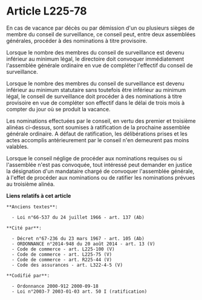 # Article L225-78

En cas de vacance par décès ou par démission d'un ou plusieurs sièges de membre du conseil de surveillance, ce conseil peut,
entre deux assemblées générales, procéder à des nominations à titre provisoire.

Lorsque le nombre des membres du conseil de surveillance est devenu inférieur au minimum légal, le directoire doit convoquer
immédiatement l'assemblée générale ordinaire en vue de compléter l'effectif du conseil de surveillance.

Lorsque le nombre des membres du conseil de surveillance est devenu inférieur au minimum statutaire sans toutefois être
inférieur au minimum légal, le conseil de surveillance doit procéder à des nominations à titre provisoire en vue de compléter
son effectif dans le délai de trois mois à compter du jour où se produit la vacance.

Les nominations effectuées par le conseil, en vertu des premier et troisième alinéas ci-dessus, sont soumises à ratification
de la prochaine assemblée générale ordinaire. A défaut de ratification, les délibérations prises et les actes accomplis
antérieurement par le conseil n'en demeurent pas moins valables.

Lorsque le conseil néglige de procéder aux nominations requises ou si l'assemblée n'est pas convoquée, tout intéressé peut
demander en justice la désignation d'un mandataire chargé de convoquer l'assemblée générale, à l'effet de procéder aux
nominations ou de ratifier les nominations prévues au troisième alinéa.

**Liens relatifs à cet article**

	**Anciens textes**:

	  - Loi n°66-537 du 24 juillet 1966 - art. 137 (Ab)

	**Cité par**:

	  - Décret n°67-236 du 23 mars 1967 - art. 105 (Ab)
	  - ORDONNANCE n°2014-948 du 20 août 2014 - art. 13 (V)
	  - Code de commerce - art. L225-100 (V)
	  - Code de commerce - art. L225-75 (V)
	  - Code de commerce - art. R225-44 (V)
	  - Code des assurances - art. L322-4-5 (V)

	**Codifié par**:

	  - Ordonnance 2000-912 2000-09-18
	  - Loi n°2003-7 2003-01-03 art. 50 I (ratification)
